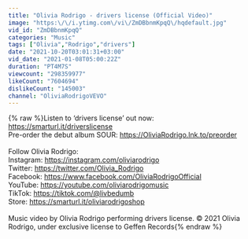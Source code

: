 ```yaml
---
title: "Olivia Rodrigo - drivers license (Official Video)"
image: "https:\/\/i.ytimg.com\/vi\/ZmDBbnmKpqQ\/hqdefault.jpg"
vid_id: "ZmDBbnmKpqQ"
categories: "Music"
tags: ["Olivia","Rodrigo","drivers"]
date: "2021-10-20T03:01:31+03:00"
vid_date: "2021-01-08T05:00:22Z"
duration: "PT4M7S"
viewcount: "298359977"
likeCount: "7604694"
dislikeCount: "145003"
channel: "OliviaRodrigoVEVO"
---
```

{% raw %}Listen to ‘drivers license’ out now: <a rel="nofollow" target="blank" href="https://smarturl.it/driverslicense​">https://smarturl.it/driverslicense​</a><br />Pre-order the debut album SOUR: <a rel="nofollow" target="blank" href="https://OliviaRodrigo.lnk.to/preorder">https://OliviaRodrigo.lnk.to/preorder</a><br /><br />Follow Olivia Rodrigo:<br />Instagram: <a rel="nofollow" target="blank" href="https://instagram.com/oliviarodrigo">https://instagram.com/oliviarodrigo</a><br />Twitter: <a rel="nofollow" target="blank" href="https://twitter.com/Olivia_Rodrigo">https://twitter.com/Olivia_Rodrigo</a><br />Facebook: <a rel="nofollow" target="blank" href="https://www.facebook.com/OliviaRodrigoOfficial">https://www.facebook.com/OliviaRodrigoOfficial</a><br />YouTube: <a rel="nofollow" target="blank" href="https://youtube.com/oliviarodrigomusic">https://youtube.com/oliviarodrigomusic</a><br />TikTok: <a rel="nofollow" target="blank" href="https://tiktok.com/@livbedumb">https://tiktok.com/@livbedumb</a><br />Store: <a rel="nofollow" target="blank" href="https://smarturl.it/oliviarodrigoshop">https://smarturl.it/oliviarodrigoshop</a><br /><br />Music video by Olivia Rodrigo performing drivers license. © 2021 Olivia Rodrigo, under exclusive license to Geffen Records{% endraw %}

